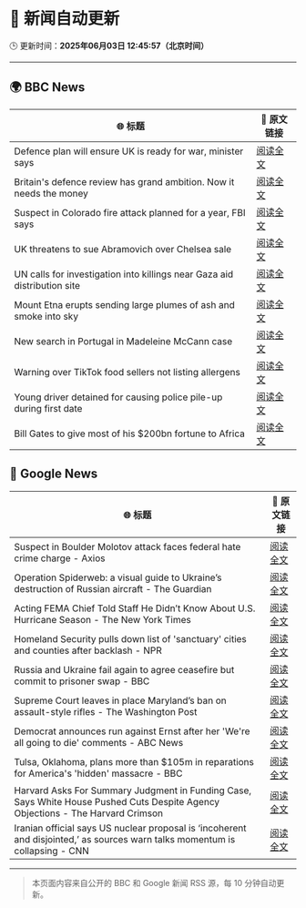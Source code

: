 # 🧠 新闻自动更新

🕒 更新时间：**2025年06月03日 12:45:57（北京时间）**

---

## 🌍 BBC News

| 🌐 标题 | 🔗 原文链接 |
|--------|-------------|
| Defence plan will ensure UK is ready for war, minister says | [阅读全文](https://www.bbc.com/news/articles/clyqzlzlln2o) |
| Britain's defence review has grand ambition. Now it needs the money | [阅读全文](https://www.bbc.com/news/articles/cq547x5v1ego) |
| Suspect in Colorado fire attack planned for a year, FBI says | [阅读全文](https://www.bbc.com/news/articles/cy8ng0g4k2no) |
| UK threatens to sue Abramovich over Chelsea sale | [阅读全文](https://www.bbc.com/news/articles/cvgn45d72eyo) |
| UN calls for investigation into killings near Gaza aid distribution site | [阅读全文](https://www.bbc.com/news/articles/c753e0p29z0o) |
| Mount Etna erupts sending large plumes of ash and smoke into sky | [阅读全文](https://www.bbc.com/news/articles/cy5e7vx2pk9o) |
| New search in Portugal in Madeleine McCann case | [阅读全文](https://www.bbc.com/news/articles/c5y8jmkr3j7o) |
| Warning over TikTok food sellers not listing allergens | [阅读全文](https://www.bbc.com/news/articles/c9djwv3q6w9o) |
| Young driver detained for causing police pile-up during first date | [阅读全文](https://www.bbc.com/news/articles/c20qzg05y3po) |
| Bill Gates to give most of his $200bn fortune to Africa | [阅读全文](https://www.bbc.com/news/articles/cn4qg5gzgzxo) |

## 📰 Google News

| 🌐 标题 | 🔗 原文链接 |
|--------|-------------|
| Suspect in Boulder Molotov attack faces federal hate crime charge - Axios | [阅读全文](https://news.google.com/rss/articles/CBMigwFBVV95cUxQazJFazRFcWhjR3otX3QtNno0ZERfekR4T2hJX3NaeE1xX1ZNUUtkTW5KVV9pRmZ5c2dwN2lHY19yMEJvYWdKa3RxbEdUd2h5cVpHWjNwZXIxYzZISm1PbmdBeVBVOUlqYlU3YkxYQjluS3JWdlh6Vk1Ya1BSV0JJZkNXbw?oc=5) |
| Operation Spiderweb: a visual guide to Ukraine’s destruction of Russian aircraft - The Guardian | [阅读全文](https://news.google.com/rss/articles/CBMitwFBVV95cUxQdjNteVcwZktWU0FjZUVibVhBaUNzbEYwbUpJbjJiR21IMEplYkxlZDVvZDVjbkN6S1pjTEw5SXdNU2xXeVpjZFZtUDR3WlhzeU9BNXg2Qk55YWxLQWlPSUpoOWk0MWpLVDBGU0JnMENiMEJfcXM4MDF2TkVuUHNDSTkzbUNlMWJqMjZVUXJDWUNydXI5cUJlbHdIVFI3VXg5RDRXODZYVy1HT3JQZHpTci1pQUtxYkk?oc=5) |
| Acting FEMA Chief Told Staff He Didn’t Know About U.S. Hurricane Season - The New York Times | [阅读全文](https://news.google.com/rss/articles/CBMilAFBVV95cUxOdThHaUlMRGxLbzhaWlR5ZFhSVWNEM3pnenhrMWRMTTlvUENVYTU5R1ZFcVR6eTNqaTdWbVRwbVZXYm5FZXpGX0VnbUhYUGE2dmtwLWhabmVtT3F6TEtOeVhXVUUxT2xHZEpYYTFJTWpESUVXQ0V4QmQtaElxZ1F3U2J6MjF5VGhKdXVYQ3ZTRFRsbDFK?oc=5) |
| Homeland Security pulls down list of 'sanctuary' cities and counties after backlash - NPR | [阅读全文](https://news.google.com/rss/articles/CBMilgFBVV95cUxNRmdmTUZELXJGTy1UUWlvVGFsMDBYNFdSWDFQYktVTHltUWJVcDQ1d1NnZ0NjZTItTGZ4dktGNjFjQjBYS1ZDTjk4MS1SZFZRa3Q4VF9jRkZhbzUtSlRNMUt0WTJGVnhIaW1CcnJidFJuLUxzTzlpck5zLXg3ckVqR1BqZUhyWXVoYVp0WVhHNkZGZWc4OGc?oc=5) |
| Russia and Ukraine fail again to agree ceasefire but commit to prisoner swap - BBC | [阅读全文](https://news.google.com/rss/articles/CBMiWkFVX3lxTE8xQ3UwOExnZXp2SzlQQXlQZmFNX3RFWHlZUThrOEhGSHNLejBEVEc0U0hjSWxORjVyWV8zMDJKTF8wVjhVam56QXJ0MXNCaUpLU3BWM05UMklnd9IBX0FVX3lxTFAwbWxrU0RLNC1oLTZERnhFbjNJV1AyNVNUS0ttVnJIamNXdThNdEZHY1l6Q2pTajBKYnkzMkpnMmZITGtIWjhEMC1pdzlMeGMwUkFDT2VCMEdLZkpOX3Vn?oc=5) |
| Supreme Court leaves in place Maryland’s ban on assault-style rifles - The Washington Post | [阅读全文](https://news.google.com/rss/articles/CBMikgFBVV95cUxOcDQ1U20tVFFETmhPZ1ZKdDlibm5uNTJQWVFyRFRIU0c4em1uakVvXzg3YXRCZzE0aEdZX1oyNU02aFVzVjhnS3BKck96SzBpa1VtWURrRzNNY0ZDd2JTdXBsODNkWm5rMGltZko3bHppaHUwUnVIVUNWbEZldzdSTTY4ZWUtZzMyM2lHVkxtSkxGZw?oc=5) |
| Democrat announces run against Ernst after her 'We're all going to die' comments - ABC News | [阅读全文](https://news.google.com/rss/articles/CBMinwFBVV95cUxPOEMxOEY3SjFITDVzMFdCLVRyaUFmMlJOVzJkVHhKMklWWTJfdkswbGdCQktEWUxybWtnVmY5X0hBN3prdWRNNm5Nd3JpQlp2NkJDRGNRYkk2YVRYVTFTeUwxcTNrQlE0Rjd1YmRZamFNdzRaWXd4Zi1aT293TmcwZDNGejZCbDZ4NzlCVTNOTUNMU2NHMlR1ODlzWF83TkHSAaQBQVVfeXFMTlJKTVk1Y0dLTzRtMVptTzNDdGg1MjBBYjFJVDJrOV9lVkRTSTh2bDBUbUhSc1owVG1hWVZha0Z5dFlVTmF2RHZJY2gxTnQyc0Y3a045eWNjQXExTGdkakptemV5QllxLUhyaGdOREs5ZGNQajFZckFFMk1VamxZN1MyUUEyZ2RBNlY1QklhQmNLSUNfV05zeThTMG9HekdCQWI1NlY?oc=5) |
| Tulsa, Oklahoma, plans more than $105m in reparations for America's 'hidden' massacre - BBC | [阅读全文](https://news.google.com/rss/articles/CBMiWkFVX3lxTE9rMXByN1ZwLWVfc1RUeEI1UERRZlVKNXRYT0ZNbjdtSVFUbllrT0x3bmRlU2dxeWZXTVl0T3VCM3lkSXhrdGNDVldYQTFMT1YxUHlTN3Z1V29Gd9IBX0FVX3lxTFBQeFE2TlBiWkZlemtDOWY2NTNITmM5V3RPMVdPcUNXelpqNVcwdG5fbGRlUE1BMzUxVy14NTF1bWx0QVc3WGM3RGpJQzVnX295cHZaQ19TWTlRTnV6SFdz?oc=5) |
| Harvard Asks For Summary Judgment in Funding Case, Says White House Pushed Cuts Despite Agency Objections - The Harvard Crimson | [阅读全文](https://news.google.com/rss/articles/CBMif0FVX3lxTE5GMml2VTkzb2ZFYXZ0WW5hVWc4dmpldEh1UkFaRFplZHVOV1JEdGZ6OWZaa0s0T0ctUHItVWhZdXB0cF9XSUZVQUF6UUhXbjZxNHBPWXAzX1IxdmQ5U3VfdkdYOXJmNUxnRjFtTkN1LTMwbG04dHZCUFdrVnlPVzA?oc=5) |
| Iranian official says US nuclear proposal is ‘incoherent and disjointed,’ as sources warn talks momentum is collapsing - CNN | [阅读全文](https://news.google.com/rss/articles/CBMie0FVX3lxTE1IUXlPV01zSERCX2lsN0tKczZ5UV8ydGRpS1hyZHpCaEJXNmpTZlMyaUVmMzhlSHVvNkxKMTFnaUZZaUxfYVZLaHE0RzlkdENlY0N6YTZZUTctNC0tOGUydFRvUFRCSU9oRzhLVVU2Q2g3UGtUbEJwekVYY9IBgAFBVV95cUxNendqODU3LVVWR3F0OXp6dmFibXBjZXp0c2VZUlFJRGZYejc0em5WQ2g0VUxmZnRwQVd0aXp3SnlSSHNRUzlsdW12V3lfU2tQTER4RzFZTkVJOWpOX1JaR3RORFhuSkE1RXh2YlFOck9WR1FMS2c0Ukx5bFN3YlFDRg?oc=5) |

---
> 本页面内容来自公开的 BBC 和 Google 新闻 RSS 源，每 10 分钟自动更新。